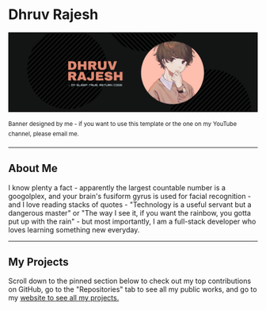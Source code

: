<h1> Dhruv Rajesh </h1>

<!--Banner + caption -->
<p align="center">
  <img alt="banner" src="/gbanner.png">
</p>
<sup> Banner designed by me - if you want to use this template or the one on my YouTube channel, please email me. </sup>

<hr>

<!--About Me-->
<h2> About Me </h2>
<p> I know plenty a fact - apparently the largest countable number is a googolplex, and your brain's fusiform gyrus is used for facial recognition - and I love reading stacks of quotes - "Technology is a useful servant but a dangerous master" or "The way I see it, if you want the rainbow, you gotta put up with the rain" - but most importantly, I am a full-stack developer who loves learning something new everyday. </p>

<hr>

<!--About Me-->
<h2> My Projects </h2>
<p> Scroll down to the pinned section below to check out my top contributions on GitHub, go to the "Repositories" tab to see all my public works, and go to my <a href="https://drv-rajesh.github.io"> website to see all my projects. </a> </p>
